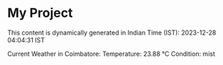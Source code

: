 # My Project

This content is dynamically generated in Indian Time (IST): 2023-12-28 04:04:31 IST


Current Weather in Coimbatore:
Temperature: 23.88 °C
Condition: mist
